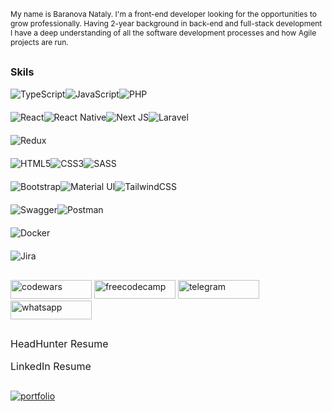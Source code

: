 ## <p style="font-size: 12px; font-weight: 400">My name is Baranova Nataly. I'm a front-end developer looking for the opportunities to grow professionally. Having 2-year background in back-end and full-stack development I have a deep understanding of all the software development processes and how Agile projects are run.</p>

## <p style='font-size: 16px'>Skils</p>
<div style="display: flex; margin-bottom: 20;">
  <a style="text-decoration: none;" href="https://www.typescriptlang.org/">
    <img alt="TypeScript" src="https://img.shields.io/badge/typescript-%23007ACC.svg?style=for-the-badge&logo=typescript&logoColor=white"/>
  </a>
  <a style="text-decoration: none;" href="https://developer.mozilla.org/en-US/docs/Web/JavaScript">
    <img alt="JavaScript" src="https://img.shields.io/badge/javascript-%23323330.svg?style=for-the-badge&logo=javascript&logoColor=%23F7DF1E"/>
  </a>
  <a style="text-decoration: none;" href="https://www.php.net/">
    <img alt="PHP" src="https://img.shields.io/badge/php-%23777BB4.svg?style=for-the-badge&logo=php&logoColor=white"/>
  </a>
</div>

<div style="display: flex; margin-bottom: 20;">
  <a style="text-decoration: none;" href="https://reactjs.org/">
    <img alt="React" src="https://img.shields.io/badge/react-%2320232a.svg?style=for-the-badge&logo=react&logoColor=%2361DAFB"/>
  </a>
  <a style="text-decoration: none;" href="https://reactnative.dev/">
    <img alt="React Native" src="https://img.shields.io/badge/react_native-%2320232a.svg?style=for-the-badge&logo=react&logoColor=%2361DAFB"/>
  </a>
  <a style="text-decoration: none;" href="https://nextjs.org/">
    <img alt="Next JS" src="https://img.shields.io/badge/nextjs-%23000000.svg?style=for-the-badge&logo=next.js&logoColor=white"/>
  </a>
  <a style="text-decoration: none;" href="https://laravel.com/">
    <img alt="Laravel" src="https://img.shields.io/badge/laravel-%23FF2D20.svg?style=for-the-badge&logo=laravel&logoColor=white"/>
  </a>
</div>

<div style="display: flex; margin-bottom: 20;">
  <a style="text-decoration: none;" href="https://redux.js.org/">
    <img alt="Redux" src="https://img.shields.io/badge/redux-%23593d88.svg?style=for-the-badge&logo=redux&logoColor=white"/>
  </a>
</div>

<div style="display: flex; margin-bottom: 20;">
  <a style="text-decoration: none;" href="https://developer.mozilla.org/en-US/docs/Web/HTML">
    <img alt="HTML5" src="https://img.shields.io/badge/html5-%23E34F26.svg?style=for-the-badge&logo=html5&logoColor=white"/>
  </a>
  <a style="text-decoration: none;" href="https://developer.mozilla.org/en-US/docs/Web/CSS">
    <img alt="CSS3" src="https://img.shields.io/badge/css3-%231572B6.svg?style=for-the-badge&logo=css3&logoColor=white"/>
  </a>
  <a style="text-decoration: none;" href="https://sass-lang.com/">
    <img alt="SASS" src="https://img.shields.io/badge/SASS-hotpink.svg?style=for-the-badge&logo=SASS&logoColor=white"/>
  </a>
</div>

<div style="display: flex; margin-bottom: 20;">
  <a style="text-decoration: none;" href="https://getbootstrap.com/">
    <img alt="Bootstrap" src="https://img.shields.io/badge/bootstrap-%23563D7C.svg?style=for-the-badge&logo=bootstrap&logoColor=white"/>
  </a>
  <a style="text-decoration: none;" href="https://mui.com/">
    <img alt="Material UI" src="https://img.shields.io/badge/materialui-%230081CB.svg?style=for-the-badge&logo=material-ui&logoColor=white"/>
  </a>
  <a style="text-decoration: none;" href="https://tailwindcss.com/">
    <img alt="TailwindCSS" src="https://img.shields.io/badge/tailwindcss-%2338B2AC.svg?style=for-the-badge&logo=tailwind-css&logoColor=white"/>
  </a>
</div>
<div style="display: flex; margin-bottom: 20;">
  <a style="text-decoration: none;" href="https://swagger.io/">
    <img alt="Swagger" src="https://img.shields.io/badge/-Swagger-%23Clojure?style=for-the-badge&logo=swagger&logoColor=white"/>
  </a>
  <a style="text-decoration: none;" href="https://www.postman.com/">
    <img alt="Postman" src="https://img.shields.io/badge/Postman-FF6C37?style=for-the-badge&logo=postman&logoColor=white"/>
  </a>
</div>
<div style="display: flex; margin-bottom: 20;">
  <a style="text-decoration: none;" href="https://www.docker.com/">
    <img alt="Docker" src="https://img.shields.io/badge/docker-%230db7ed.svg?style=for-the-badge&logo=docker&logoColor=white"/>
  </a>
</div>
<div style="display: flex; margin-bottom: 20;">
  <a style="text-decoration: none;" href="https://www.atlassian.com/software/jira">
    <img alt="Jira" src="https://img.shields.io/badge/jira-%230A0FFF.svg?style=for-the-badge&logo=jira&logoColor=white"/>
  </a>
</div>

##
<a style="text-decoration: none;" href="https://www.codewars.com/users/borashek32">
  <img src="https://img.shields.io/badge/codewars-0a1929?style=for-the-badge&logo=Codewars&logoColor=9b1a7a" alt="codewars" width="130" height="30">
</a>
<a style="text-decoration: none;" href="https://www.freecodecamp.org/fccba5044a8-8a7a-4ad2-89f4-a1656ea7e893">
  <img src="https://img.shields.io/badge/freecodecamp-0a1929?style=for-the-badge&logo=freecodecamp&logoColor=9b1a7a" alt="freecodecamp" width="130" height="30">
</a>
<a style="text-decoration: none;" href="https://t.me/HuskyJack">
  <img src="https://img.shields.io/badge/telegram-0a1929?style=for-the-badge&logo=telegram&logoColor=9b1a7a" alt="telegram" width="130" height="30">
</a>
<a style="text-decoration: none;" href="https://t.me/+79169174630">
  <img src="https://img.shields.io/badge/whatsapp-0a1929?style=for-the-badge&logo=whatsapp&logoColor=9b1a7a" alt="whatsapp" width="130" height="30">
</a>

##
<a style="text-decoration: none;" href="https://hh.ru/resume/216762bfff0b0c54410039ed1f654766425662">
  <p style='font-size: 16'>HeadHunter Resume</p>
</a>
<a style="text-decoration: none;" href="https://www.linkedin.com/in/nataly-baranova/">
  <p style='font-size: 16'>LinkedIn Resume</p>
</a>

##
[![portfolio](https://img.shields.io/badge/portfolio-0a1929?style=for-the-badge&logo=portfo&logoColor=9b1a7a>)](https://borashek32.github.io/portfolio/)
